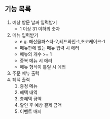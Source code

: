 ## 기능 목록

1. 예상 방문 날짜 입력받기
   - 1 이상 31 이하의 숫자
2. 메뉴 입력받기
   - e.g. 해산물파스타-2,레드와인-1,초코케이크-1
   - 메뉴판에 없는 메뉴 입력 시 에러
   - 메뉴의 개수 >= 1
   - 중복 메뉴 시 에러
   - 메뉴 형식이 틀릴 시 에러
3. 주문 메뉴 출력
4. 혜택 출력
   1. 증정 메뉴
   2. 혜택 내역
   3. 총혜택 금액
   4. 할인 후 예상 결제 금액
   5. 이벤트 배지